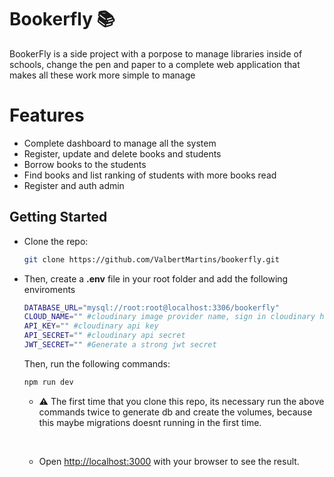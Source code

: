 # Bookerfly 📚

BookerFly is a side project with a porpose to manage libraries inside of schools, change the pen and paper to a complete web application that makes all these work more simple to manage

# Features

<ul>
<li>Complete dashboard to manage all the system</li>
<li>Register, update and delete books and students</li>
<li>Borrow books to the students</li>
<li>Find books and list ranking of students with more books read</li>

<li>Register and auth admin</li>

</ul>

## Getting Started

<ul>
<li>

Clone the repo:

```bash
git clone https://github.com/ValbertMartins/bookerfly.git
```

</li>

<li>
Then, create a <strong>.env</strong> file in your root folder and add the following enviroments
</li>

```bash
DATABASE_URL="mysql://root:root@localhost:3306/bookerfly"
CLOUD_NAME="" #cloudinary image provider name, sign in cloudinary https://cloudinary.com/ to get your credentials
API_KEY="" #cloudinary api key
API_SECRET="" #cloudinary api secret
JWT_SECRET="" #Generate a strong jwt secret
```

Then, run the following commands:

```bash
npm run dev
```

<ul>
<li>⚠️
The first time that you clone this repo, its necessary run the above commands twice to generate db and create the volumes, because this maybe migrations doesnt running in the first time.
</li>
</ul>

&nbsp;

- Open [http://localhost:3000](http://localhost:3000) with your browser to see the result.
